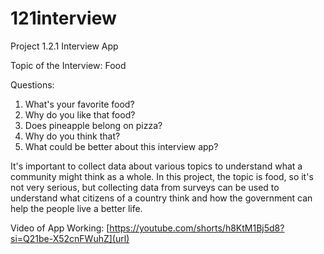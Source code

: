 # 121interview
Project 1.2.1 Interview App

Topic of the Interview: Food

Questions:
1. What's your favorite food?
2. Why do you like that food?
3. Does pineapple belong on pizza?
4. Why do you think that?
5. What could be better about this interview app?

It's important to collect data about various topics to understand what a community might think as a whole. In this project, the topic is food, so it's not very serious, but collecting data from surveys can be used to understand what citizens of a country think and how the government can help the people live a better life.

Video of App Working: [https://youtube.com/shorts/h8KtM1Bj5d8?si=Q21be-X52cnFWuhZ](url)
